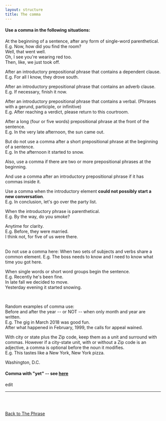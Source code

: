 ```yaml
---
layout: structure
title: The comma
---  
```


#### Use a comma in the following situations:  

At the beginning of a sentence, after any form of single-word parenthetical.  
E.g. Now, how did you find the room?  
Well, that went well.  
Oh, I see you're wearing red too.    
Then, like, we just took off.  

After an introductory prepositional phrase that contains a dependent clause.  
E.g. For all I know, they drove south.  

After an introductory prepositional phrase that contains an adverb clause.  
E.g. If necessary, finish it now.  

After an introductory prepositional phrase that contains a verbal.  (Phrases with a gerund, participle, or infinitive)  
E.g. After reaching a verdict, please return to this courtroom.   

After a long (four or five words) prepositional phrase at the front of the sentence.  
E.g. In the very late afternoon, the sun came out.  

But do not use a comma after a short prepositional phrase at the beginning of a sentence.  
E.g. In the afternoon it started to snow.  

Also, use a comma if there are two or more prepositional phrases at the beginning.  

And use a comma after an introductory prepositional phrase if it has commas inside it.  

Use a comma when the introductory element **could not possibly start a new conversation**.  
E.g. In conclusion, let's go over the party list.  

When the introductory phrase is parenthetical.  
E.g. By the way, do you smoke?  

Anytime for clarity.  
E.g. Before, they were married.  
I think not, for five of us were there.    

<br/>
Do not use a comma here:  
When two sets of subjects and verbs share a common element.  
E.g. The boss needs to know and I need to know what time you got here.  

When single words or short word groups begin the sentence.  
E.g. Recently he's been fine.  
In late fall we decided to move.  
Yesterday evening it started snowing.  

<br/>  

Random examples of comma use:  
Before and after the year -- or NOT -- when only month and year are written.  
E.g. The gig in March 2018 was good fun.  
After what happened in February, 1999, the calls for appeal wained.  

With city or state plus the Zip code, keep them as a unit and surround with commas. However if a city-state unit, with or without a Zip code is an adjective, a comma is optional before the noun it modifies.  
E.g. This tastes like a New York, New York pizza.  

Washington, D.C.  

#### Comma with "yet" -- see [here]({{site.baseurl}}/structures/conjunctive-adverb/#comma-before-yet)   

edit

---

<br/>
<br/>

[Back to The Phrase]({{site.baseurl}}/structures/the-phrase)
